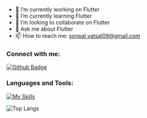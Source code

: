 - 🔭 I’m currently working on Flutter
- 🌱 I’m currently learning Flutter
- 👯 I’m looking to collaborate on Flutter
- 💬 Ask me about Flutter
- 📫 How to reach me: sonpal.vatsal09@gmail.com

### Connect with me:
<div id="badges">
  <a href="https://github.com/vatsal-sonpal">
    <img src="https://img.shields.io/badge/Github-white?style=for-the-badge&logo=Github&logoColor=black" alt="Github Badge"/>
  </a>
</div>

### Languages and Tools:
[![My Skills](https://skillicons.dev/icons?i=flutter,dart,firebase,github,git,figma,xd&perline=5)](https://skillicons.dev)

![Top Langs](https://github-readme-stats.vercel.app/api/top-langs/?username=vatsal-sonpal&theme=dark)


<br>
